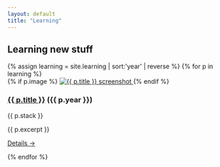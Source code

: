 ```yaml
---
layout: default
title: "Learning"
---
```

<h2>Learning new stuff</h2>
<div class="projects-grid">
{% assign learning = site.learning | sort:'year' | reverse %}
{% for p in learning %}
<article class="project-card">
  {% if p.image %}
    <a href="{{ p.url | relative_url }}">
      <img src="{{ p.image | relative_url }}" alt="{{ p.title }} screenshot" loading="lazy">
    </a>
  {% endif %}
  <div class="project-body">
    <h3>
      <a href="{{ p.url | relative_url }}">{{ p.title }}</a>
      <span class="project-year">({{ p.year }})</span>
    </h3>
    <p class="project-stack">{{ p.stack }}</p>
    <p>{{ p.excerpt }}</p>
    <p><a href="{{ p.url | relative_url }}">Details →</a></p>
  </div>
</article>
{% endfor %}
</div>
